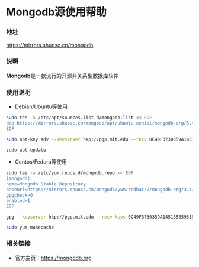 # Mongodb源使用帮助

### 地址

https://mirrors.shuosc.cn/mongodb

### 说明

**Mongodb**是一款流行的开源非关系型数据库软件

### 使用说明

- Debian/Ubuntu等使用

```bash
sudo tee -a /etc/apt/sources.list.d/mongodb.list << EOF
deb https://mirrors.shuosc.cn/mongodb/apt/ubuntu xenial/mongodb-org/3.4 multiverse
EOF

sudo apt-key adv --keyserver hkp://pgp.mit.edu --recv 0C49F3730359A14518585931BC711F9BA15703C6

sudo apt update
```

- Centos/Fedora等使用

```bash
sudo tee -a /etc/yum.repos.d/mongodb.repo << EOF
[mongodb]
name=Mongodb Stable Repository
baseurl=https://mirrors.shuosc.cn/mongodb/yum/redhat/7/mongodb-org/3.4/x86_64/
gpgcheck=0
enabled=1
EOF

gpg --keyserver hkp://pgp.mit.edu --recv-keys 0C49F3730359A14518585931BC711F9BA15703C6

sudo yum makecache
```

### 相关链接

- 官方主页：https://mongodb.org